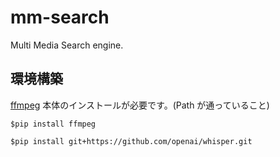 # mm-search
Multi Media Search engine.

## 環境構築

[ffmpeg](https://ffmpeg.org/download.html) 本体のインストールが必要です。(Path が通っていること)

```
$pip install ffmpeg
```

```
$pip install git+https://github.com/openai/whisper.git
```
